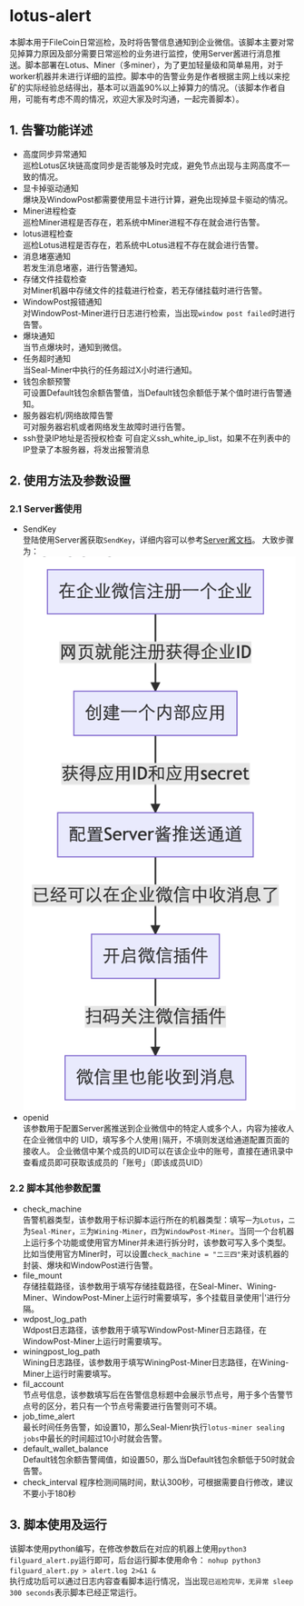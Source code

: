 # lotus-alert
本脚本用于FileCoin日常巡检，及时将告警信息通知到企业微信。该脚本主要对常见掉算力原因及部分需要日常巡检的业务进行监控，使用Server酱进行消息推送。脚本部署在Lotus、Miner（多miner），为了更加轻量级和简单易用，对于worker机器并未进行详细的监控。脚本中的告警业务是作者根据主网上线以来挖矿的实际经验总结得出，基本可以涵盖90%以上掉算力的情况。（该脚本作者自用，可能有考虑不周的情况，欢迎大家及时沟通，一起完善脚本）。
## 1. 告警功能详述
- 高度同步异常通知  
巡检Lotus区块链高度同步是否能够及时完成，避免节点出现与主网高度不一致的情况。
- 显卡掉驱动通知  
爆块及WindowPost都需要使用显卡进行计算，避免出现掉显卡驱动的情况。
- Miner进程检查  
巡检Miner进程是否存在，若系统中Miner进程不存在就会进行告警。
- lotus进程检查  
巡检Lotus进程是否存在，若系统中Lotus进程不存在就会进行告警。
- 消息堵塞通知  
若发生消息堵塞，进行告警通知。
- 存储文件挂载检查  
对Miner机器中存储文件的挂载进行检查，若无存储挂载时进行告警。
- WindowPost报错通知  
对WindowPost-Miner进行日志进行检索，当出现`window post failed`时进行告警。
- 爆块通知  
当节点爆块时，通知到微信。
- 任务超时通知  
当Seal-Miner中执行的任务超过X小时进行通知。
- 钱包余额预警  
可设置Default钱包余额告警值，当Default钱包余额低于某个值时进行告警通知。
- 服务器宕机/网络故障告警  
可对服务器宕机或者网络发生故障时进行告警。
- ssh登录IP地址是否授权检查
可自定义ssh_white_ip_list，如果不在列表中的IP登录了本服务器，将发出报警消息
## 2. 使用方法及参数设置
### 2.1 Server酱使用
- SendKey  
登陆使用Server酱获取`SendKey`，详细内容可以参考[Server酱文档](https://sct.ftqq.com/forward)。
大致步骤为：  
![avatar](./images/serverj.png)
- openid  
该参数用于配置Server酱推送到企业微信中的特定人或多个人，内容为接收人在企业微信中的 UID，填写多个人使用`|`隔开，不填则发送给通道配置页面的接收人。
企业微信中某个成员的UID可以在该企业中的账号，直接在通讯录中查看成员即可获取该成员的「账号」（即该成员UID）
### 2.2 脚本其他参数配置
- check_machine  
告警机器类型，该参数用于标识脚本运行所在的机器类型：填写`一`为`Lotus`，`二`为`Seal-Miner`，`三`为`Wining-Miner`，`四`为`WindowPost-Miner`。当同一个台机器上运行多个功能或使用官方Miner并未进行拆分时，该参数可写入多个类型。比如当使用官方Miner时，可以设置`check_machine = "二三四"`来对该机器的封装、爆块和WindowPost进行告警。
- file_mount  
存储挂载路径，该参数用于填写存储挂载路径，在Seal-Miner、Wining-Miner、WindowPost-Miner上运行时需要填写，多个挂载目录使用'|'进行分隔。
- wdpost_log_path  
Wdpost日志路径，该参数用于填写WindowPost-Miner日志路径，在WindowPost-Miner上运行时需要填写。
- winingpost_log_path  
Wining日志路径，该参数用于填写WiningPost-Miner日志路径，在Wining-Miner上运行时需要填写。
- fil_account  
节点号信息，该参数填写后在告警信息标题中会展示节点号，用于多个告警节点号的区分，若只有一个节点号需要进行告警则可不填。
- job_time_alert  
最长时间任务告警，如设置10，那么Seal-Mienr执行`lotus-miner sealing jobs`中最长的时间超过10小时就会告警。
- default_wallet_balance  
Default钱包余额告警阈值，如设置50，那么当Default钱包余额低于50时就会告警。
- check_interval 
程序检测间隔时间，默认300秒，可根据需要自行修改，建议不要小于180秒
## 3. 脚本使用及运行
该脚本使用python编写，在修改参数后在对应的机器上使用`python3 filguard_alert.py`运行即可，后台运行脚本使用命令：
`nohup python3 filguard_alert.py > alert.log 2>&1 &`  
执行成功后可以通过日志内容查看脚本运行情况，当出现`已巡检完毕，无异常 sleep 300 seconds`表示脚本已经正常运行。
